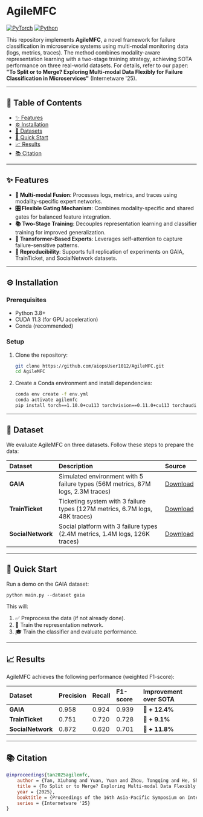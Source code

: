 # AgileMFC

[![PyTorch](https://img.shields.io/badge/PyTorch-%3E%3D1.10.0-orange)](https://pytorch.org/) [![Python](https://img.shields.io/badge/Python-%3E%3D3.8.6-green)](https://www.python.org/)

This repository implements **AgileMFC**, a novel framework for failure classification in microservice systems using multi-modal monitoring data (logs, metrics, traces). The method combines modality-aware representation learning with a two-stage training strategy, achieving SOTA performance on three real-world datasets. For details, refer to our paper:
**"To Split or to Merge? Exploring Multi-modal Data Flexibly for Failure Classification in Microservices"** (Internetware '25).

---

## 📖 Table of Contents
- [✨ Features](#-features)
- [⚙️ Installation](#-installation)
- [📁 Datasets](#-datasets)
- [🚀 Quick Start](#-quick-start)
- [📈 Results](#-results)
- [📚 Citation](#-citation)

---

## ✨ Features
- **🔀 Multi-modal Fusion**: Processes logs, metrics, and traces using modality-specific expert networks.
- **🎛️ Flexible Gating Mechanism**: Combines modality-specific and shared gates for balanced feature integration.
- **📚 Two-Stage Training**: Decouples representation learning and classifier training for improved generalization.
- **🤖 Transformer-Based Experts**: Leverages self-attention to capture failure-sensitive patterns.
- **🔁 Reproducibility**: Supports full replication of experiments on GAIA, TrainTicket, and SocialNetwork datasets.

---

## ⚙️ Installation

### Prerequisites
- Python 3.8+
- CUDA 11.3 (for GPU acceleration)
- Conda (recommended)

### Setup
1. Clone the repository:
    ```bash
    git clone https://github.com/aiopsUser1012/AgileMFC.git
    cd AgileMFC
    ```

2. Create a Conda environment and install dependencies:
    ```bash
    conda env create -f env.yml
    conda activate agilemfc
    pip install torch==1.10.0+cu113 torchvision==0.11.0+cu113 torchaudio==0.10.0 -f https://download.pytorch.org/whl/torch_stable.html
    ```

---

## 📁 Dataset
We evaluate AgileMFC on three datasets. Follow these steps to prepare the data:

| Dataset | Description | Source |
|:---|:---|:---|
| **GAIA** | Simulated environment with 5 failure types (56M metrics, 87M logs, 2.3M traces) | [Download](https://github.com/CloudWise-OpenSource/GAIA-DataSet) |
| **TrainTicket** | Ticketing system with 3 failure types (127M metrics, 6.7M logs, 48K traces) | [Download](https://zenodo.org/records/7615394) |
| **SocialNetwork** | Social platform with 3 failure types (2.4M metrics, 1.4M logs, 126K traces) | [Download](https://zenodo.org/records/7615394) |

---

## 🚀 Quick Start
Run a demo on the GAIA dataset:
```
python main.py --dataset gaia
```

This will:
1. ✅ Preprocess the data (if not already done).
2. 🧠 Train the representation network.
3. 🎓 Train the classifier and evaluate performance.

---

## 📈 Results

AgileMFC achieves the following performance (weighted F1-score):

| Dataset | Precision | Recall | F1-score | Improvement over SOTA |
|:---|:---|:---|:---|:---|
| **GAIA** | 0.958 | 0.924 | 0.939 | 🚀 **+ 12.4%** |
| **TrainTicket** | 0.751 | 0.720 | 0.728 | 🚀 **+ 9.1%** |
| **SocialNetwork** | 0.872 | 0.620 | 0.701 | 🚀 **+ 11.8%** |

---

## 📚 Citation
```bibtex
@inproceedings{tan2025agilemfc,
    author = {Tan, Xiuhong and Yuan, Yuan and Zhou, Tongqing and He, Shiming and Li, Yuqi and Zhang, Jian},
    title = {To Split or to Merge? Exploring Multi-modal Data Flexibly for Failure Classification in Microservices},
    year = {2025},
    booktitle = {Proceedings of the 16th Asia-Pacific Symposium on Internetware},
    series = {Internetware '25}
}
```
